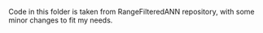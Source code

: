 Code in this folder is taken from RangeFilteredANN repository, with some minor changes to fit my needs.